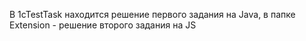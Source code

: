 В 1cTestTask находится решение первого задания на Java, в папке Extension - решение второго задания на JS

